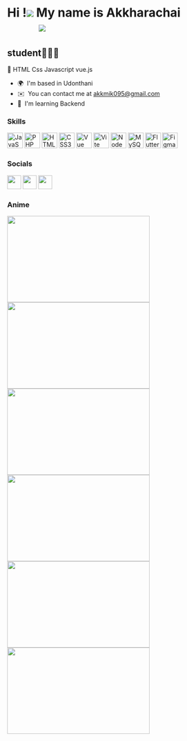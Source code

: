 Hi !![](https://user-images.githubusercontent.com/18350557/176309783-0785949b-9127-417c-8b55-ab5a4333674e.gif) My name is Akkharachai  &nbsp; &nbsp; &nbsp; &nbsp; &nbsp; &nbsp; &nbsp; &nbsp; &nbsp; &nbsp; &nbsp; &nbsp; &nbsp;![](https://media2.giphy.com/media/iJsjsm6dhNPiQBvztq/200w.gif?cid=6c09b952ju8fu49eo31p24xi36288sf157i4q91mlgap6jc1&ep=v1_gifs_search&rid=200w.gif&ct=s)
===================================================================================================================================

student🧑🏻‍💻
--------------
<div>
📲 HTML Css Javascript vue.js

* 🌍  I'm based in Udonthani
* ✉️  You can contact me at [akkmik095@gmail.com](mailto:akkmik095@gmail.com)
* 🧠  I'm learning Backend

### Skills


<p align="left">
<a href="https://developer.mozilla.org/en-US/docs/Web/JavaScript" target="_blank" rel="noreferrer"><img src="https://raw.githubusercontent.com/danielcranney/readme-generator/main/public/icons/skills/javascript-colored.svg" width="36" height="36" alt="JavaScript" /></a>
<a href="https://www.php.net/" target="_blank" rel="noreferrer"><img src="https://raw.githubusercontent.com/danielcranney/readme-generator/main/public/icons/skills/php-colored.svg" width="36" height="36" alt="PHP" /></a>
<a href="https://developer.mozilla.org/en-US/docs/Glossary/HTML5" target="_blank" rel="noreferrer"><img src="https://raw.githubusercontent.com/danielcranney/readme-generator/main/public/icons/skills/html5-colored.svg" width="36" height="36" alt="HTML5" /></a>
<a href="https://www.w3.org/TR/CSS/#css" target="_blank" rel="noreferrer"><img src="https://raw.githubusercontent.com/danielcranney/readme-generator/main/public/icons/skills/css3-colored.svg" width="36" height="36" alt="CSS3" /></a>
<a href="https://vuejs.org/" target="_blank" rel="noreferrer"><img src="https://raw.githubusercontent.com/danielcranney/readme-generator/main/public/icons/skills/vuejs-colored.svg" width="36" height="36" alt="Vue" /></a>
<a href="https://vitejs.dev/" target="_blank" rel="noreferrer"><img src="https://raw.githubusercontent.com/danielcranney/readme-generator/main/public/icons/skills/vite-colored.svg" width="36" height="36" alt="Vite" /></a>
<a href="https://nodejs.org/en/" target="_blank" rel="noreferrer"><img src="https://raw.githubusercontent.com/danielcranney/readme-generator/main/public/icons/skills/nodejs-colored.svg" width="36" height="36" alt="NodeJS" /></a>
<a href="https://www.mysql.com/" target="_blank" rel="noreferrer"><img src="https://raw.githubusercontent.com/danielcranney/readme-generator/main/public/icons/skills/mysql-colored.svg" width="36" height="36" alt="MySQL" /></a>
<a href="https://flutter.dev/" target="_blank" rel="noreferrer"><img src="https://raw.githubusercontent.com/danielcranney/readme-generator/main/public/icons/skills/flutter-colored.svg" width="36" height="36" alt="Flutter" /></a>
<a href="https://www.figma.com/" target="_blank" rel="noreferrer"><img src="https://raw.githubusercontent.com/danielcranney/readme-generator/main/public/icons/skills/figma-colored.svg" width="36" height="36" alt="Figma" /></a>
</p>


### Socials

<p align="left"> <a href="https://www.facebook.com/profile.php?id=100014450770126" target="_blank" rel="noreferrer"><img src="https://raw.githubusercontent.com/danielcranney/readme-generator/main/public/icons/socials/facebook.svg" width="32" height="32" /></a> <a href="https://www.github.com/Mik2646" target="_blank" rel="noreferrer"><img src="https://raw.githubusercontent.com/danielcranney/readme-generator/main/public/icons/socials/github.svg" width="32" height="32" /></a> <a href="http://www.instagram.com/mik_wareerat/" target="_blank" rel="noreferrer"><img src="https://raw.githubusercontent.com/danielcranney/readme-generator/main/public/icons/socials/instagram.svg" width="32" height="32" /></a></p>

### Anime


<div>
<img src="https://usagif.com/wp-content/uploads/2022/fzk5d/demon-slayer-anime-acegif-53.gif"  width="330" height="200"/>
 
  <img src="https://steamuserimages-a.akamaihd.net/ugc/1816633910174080041/32477A23E3F8ED00765280B70EED5FE2F64EA070/?imw=5000&imh=5000&ima=fit&impolicy=Letterbox&imcolor=%23000000&letterbox=false" width="330" height="200" />
  
  <img src="https://i0.wp.com/drunkenanimeblog.com/wp-content/uploads/2023/05/Demon-Slayer-4-ep-4.gif?fit=730%2C379&ssl=1"  width="330" height="200" />
 
   <img src="https://static.wikia.nocookie.net/kimetsu-no-yaiba/images/1/1d/Muichiro_using_Shifting_Flow_Slash_to_attack_Hantengu.gif/revision/latest?cb=20230424123439"  width="330" height="200" />
   <img src="https://64.media.tumblr.com/1baec868fae0d6871b2053ebe8a9e7c9/42f2814dda7eab29-48/s540x810/5f1bc59c184add0a93a001da3c47d80cfa78648d.gif"  width="330" height="200" />
   <img src="https://media.tenor.com/VF6ZiN9PrTAAAAAC/giyuu-tomioka-kimetsu-no-yaiba.gif"  width="330" height="200" />
  </div>
  </div>

